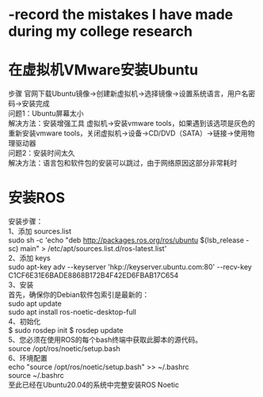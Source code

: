 # -record the mistakes I have made during my college research
# 在虚拟机VMware安装Ubuntu
步骤 官网下载Ubuntu镜像->创建新虚拟机->选择镜像->设置系统语言，用户名密码->安装完成  
问题1：Ubuntu屏幕太小  
解决方法：安装增强工具 虚拟机->安装vmware tools，如果遇到该选项是灰色的重新安装vmware tools，关闭虚拟机->设备->CD/DVD（SATA）->链接->使用物理驱动器  
问题2：安装时间太久  
解决方法：语言包和软件包的安装可以跳过，由于网络原因这部分非常耗时  
# 安装ROS
安装步骤：  
1、添加 sources.list  
sudo sh -c 'echo "deb http://packages.ros.org/ros/ubuntu $(lsb_release -sc) main" > /etc/apt/sources.list.d/ros-latest.list'  
2、添加 keys  
sudo apt-key adv --keyserver 'hkp://keyserver.ubuntu.com:80' --recv-key C1CF6E31E6BADE8868B172B4F42ED6FBAB17C654  
3、安装  
首先，确保你的Debian软件包索引是最新的：  
sudo apt update  
sudo apt install ros-noetic-desktop-full  
4、初始化  
$ sudo rosdep init   $ rosdep update  
5、您必须在使用ROS的每个bash终端中获取此脚本的源代码。  
source /opt/ros/noetic/setup.bash    
6、环境配置  
echo "source /opt/ros/noetic/setup.bash" >> ~/.bashrc  
source ~/.bashrc  
至此已经在Ubuntu20.04的系统中完整安装ROS  Noetic  
